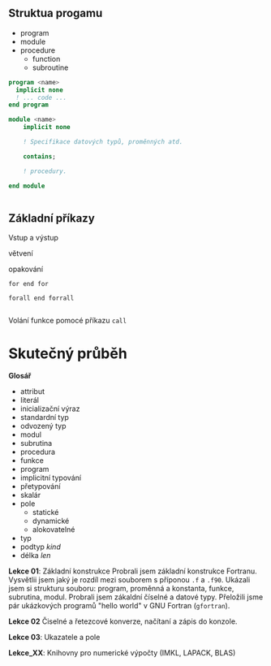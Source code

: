 ## Struktua progamu

- program
- module
- procedure
  - function
  - subroutine

```fortran
program <name>
  implicit none
  ! ... code ...
end program
```

```fortran
module <name>
    implicit none

    ! Specifikace datových typů, proměnných atd.

    contains;

    ! procedury.

end module
```

```fortran

```

## Základní příkazy

Vstup a výstup

větvení

opakování

```
for end for
```

```
forall end forrall
```

```
```

Volání funkce pomocé příkazu `call`


# Skutečný průběh

__Glosář__

- attribut
- literál
- inicializační výraz
- standardní typ
- odvozený typ
- modul
- subrutina
- procedura
- funkce
- program
- implicitní typování
- přetypování
- skalár
- pole
  - statické
  - dynamické
  - alokovatelné
- typ
- podtyp *kind*
- délka *len*

__Lekce 01__: Základní konstrukce
Probrali jsem základní konstrukce Fortranu.
Vysvětlii jsem jaký je rozdíl mezi souborem s příponou `.f` a `.f90`.
Ukázali jsem si strukturu souboru: program, proměnná a konstanta, funkce, subrutina, modul. Probrali jsem zákaldní číselné a datové typy. Přeložili jsme pár ukázkových programů "hello world" v GNU Fortran (`gfortran`).

__Lekce 02__
Čiselné a řetezcové konverze, načítaní a zápis do konzole.

__Lekce 03__: Ukazatele a pole

__Lekce_XX__: Knihovny pro numerické výpočty (IMKL, LAPACK, BLAS)
